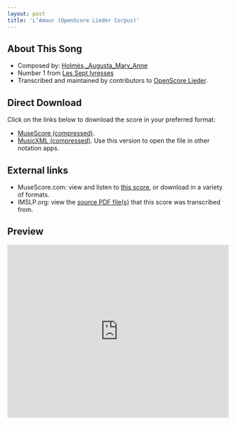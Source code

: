```yaml
---
layout: post
title: 'L’Amour (OpenScore Lieder Corpus)'
---
```


## About This Song

- Composed by: [Holmès,_Augusta_Mary_Anne](https://fourscoreandmore.org/openscore/lieder/Holmès,_Augusta_Mary_Anne)
- Number 1 from [Les Sept Ivresses](https://fourscoreandmore.org/openscore/lieder/Holmès,_Augusta_Mary_Anne/Les_Sept_Ivresses)
- Transcribed and maintained by contributors to [OpenScore Lieder].

[OpenScore Lieder]: https://musescore.com/openscore-lieder-corpus

## Direct Download

Click on the links below to download the score in your preferred format:
- [MuseScore (compressed)](https://github.com/openscore/lieder/blob/main/scores/Holmès,_Augusta_Mary_Anne/Les_Sept_Ivresses/1_L’Amour/lc5646201.mscz?raw=true).
- [MusicXML (compressed)](https://github.com/openscore/lieder/blob/main/scores/Holmès,_Augusta_Mary_Anne/Les_Sept_Ivresses/1_L’Amour/lc5646201.mxl?raw=true). Use this version to open the file in other notation apps.

## External links

- MuseScore.com: view and listen to [this score][MuseScore], or download in a variety of formats.
- IMSLP.org: view the [source PDF file(s)][IMSLP] that this score was transcribed from.

[MuseScore]: https://musescore.com/score/5646201
[IMSLP]: https://imslp.org/wiki/Special:ReverseLookup/236513

## Preview

<iframe width="100%" height="394" src="https://musescore.com/openscore-lieder-corpus/scores/5646201/embed" frameborder="0" allowfullscreen allow="autoplay; fullscreen"></iframe>
